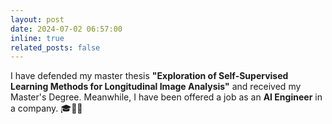 ```yaml
---
layout: post
date: 2024-07-02 06:57:00
inline: true
related_posts: false
---
```


I have defended my master thesis **"Exploration of Self-Supervised Learning Methods for Longitudinal Image Analysis"** and received my Master's Degree. Meanwhile, I have been offered a job as an **AI Engineer** in a company. 🎓🎉🚀
